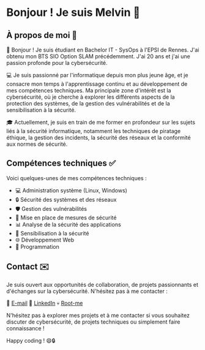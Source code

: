 # Bonjour ! Je suis Melvin 🧑

## À propos de moi 🤙

👋 Bonjour ! Je suis étudiant en Bachelor IT - SysOps à l'EPSI de Rennes. J'ai obtenu mon BTS SIO Option SLAM précédemment. J'ai 20 ans et j'ai une passion profonde pour la cybersécurité.

💻 Je suis passionné par l'informatique depuis mon plus jeune âge, et je consacre mon temps à l'apprentissage continu et au développement de mes compétences techniques. Ma principale zone d'intérêt est la cybersécurité, où je cherche à explorer les différents aspects de la protection des systèmes, de la gestion des vulnérabilités et de la sensibilisation à la sécurité.

🎓 Actuellement, je suis en train de me former en profondeur sur les sujets liés à la sécurité informatique, notamment les techniques de piratage éthique, la gestion des incidents, la sécurité des réseaux et la conformité aux normes de sécurité.

## Compétences techniques ✅

Voici quelques-unes de mes compétences techniques :

- 💻 Administration système (Linux, Windows)
- 🔒 Sécurité des systèmes et des réseaux
- 🛡️ Gestion des vulnérabilités
- 🚧 Mise en place de mesures de sécurité
- 📊 Analyse de la sécurité des applications
- 📢 Sensibilisation à la sécurité
- 🌐 Développement Web
- 🤖 Programmation

## Contact ✉️

Je suis ouvert aux opportunités de collaboration, de projets passionnants et d'échanges sur la cybersécurité. N'hésitez pas à me contacter :

📧 [E-mail](mailto:melvinlh76@gmail.com)
🔗 [LinkedIn](https://www.linkedin.com/in/melvin-prevost-b29106200/)
💀 [Root-me](https://www.root-me.org/Ritsu-750896?lang=fr#db0cfca3290746d83e60aa3e619e30d9)

N'hésitez pas à explorer mes projets et à me contacter si vous souhaitez discuter de cybersécurité, de projets techniques ou simplement faire connaissance !

Happy coding ! 😄🔒
